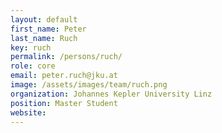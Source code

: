 ```yaml
---
layout: default
first_name: Peter
last_name: Ruch
key: ruch
permalink: /persons/ruch/
role: core
email: peter.ruch@jku.at
image: /assets/images/team/ruch.png
organization: Johannes Kepler University Linz
position: Master Student
website: 
---
```

